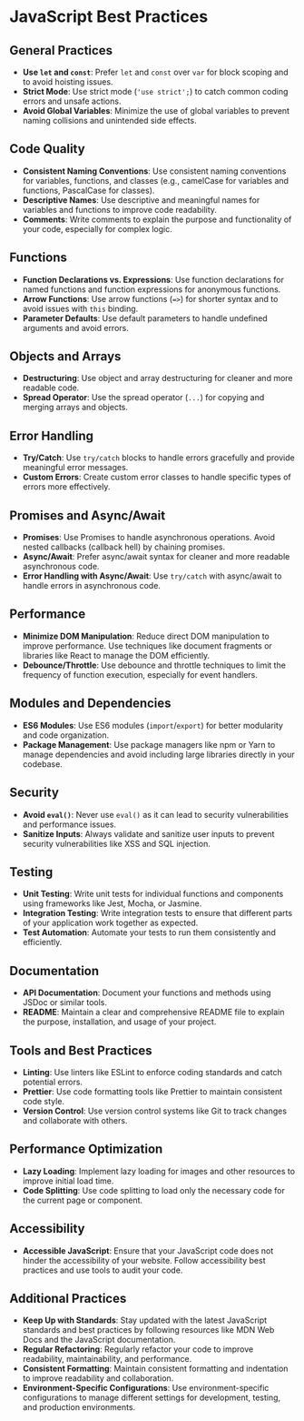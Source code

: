 # JavaScript Best Practices

## General Practices
- **Use `let` and `const`**: Prefer `let` and `const` over `var` for block scoping and to avoid hoisting issues.
- **Strict Mode**: Use strict mode (`'use strict';`) to catch common coding errors and unsafe actions.
- **Avoid Global Variables**: Minimize the use of global variables to prevent naming collisions and unintended side effects.

## Code Quality
- **Consistent Naming Conventions**: Use consistent naming conventions for variables, functions, and classes (e.g., camelCase for variables and functions, PascalCase for classes).
- **Descriptive Names**: Use descriptive and meaningful names for variables and functions to improve code readability.
- **Comments**: Write comments to explain the purpose and functionality of your code, especially for complex logic.

## Functions
- **Function Declarations vs. Expressions**: Use function declarations for named functions and function expressions for anonymous functions.
- **Arrow Functions**: Use arrow functions (`=>`) for shorter syntax and to avoid issues with `this` binding.
- **Parameter Defaults**: Use default parameters to handle undefined arguments and avoid errors.

## Objects and Arrays
- **Destructuring**: Use object and array destructuring for cleaner and more readable code.
- **Spread Operator**: Use the spread operator (`...`) for copying and merging arrays and objects.

## Error Handling
- **Try/Catch**: Use `try/catch` blocks to handle errors gracefully and provide meaningful error messages.
- **Custom Errors**: Create custom error classes to handle specific types of errors more effectively.

## Promises and Async/Await
- **Promises**: Use Promises to handle asynchronous operations. Avoid nested callbacks (callback hell) by chaining promises.
- **Async/Await**: Prefer async/await syntax for cleaner and more readable asynchronous code.
- **Error Handling with Async/Await**: Use `try/catch` with async/await to handle errors in asynchronous code.

## Performance
- **Minimize DOM Manipulation**: Reduce direct DOM manipulation to improve performance. Use techniques like document fragments or libraries like React to manage the DOM efficiently.
- **Debounce/Throttle**: Use debounce and throttle techniques to limit the frequency of function execution, especially for event handlers.

## Modules and Dependencies
- **ES6 Modules**: Use ES6 modules (`import`/`export`) for better modularity and code organization.
- **Package Management**: Use package managers like npm or Yarn to manage dependencies and avoid including large libraries directly in your codebase.

## Security
- **Avoid `eval()`**: Never use `eval()` as it can lead to security vulnerabilities and performance issues.
- **Sanitize Inputs**: Always validate and sanitize user inputs to prevent security vulnerabilities like XSS and SQL injection.

## Testing
- **Unit Testing**: Write unit tests for individual functions and components using frameworks like Jest, Mocha, or Jasmine.
- **Integration Testing**: Write integration tests to ensure that different parts of your application work together as expected.
- **Test Automation**: Automate your tests to run them consistently and efficiently.

## Documentation
- **API Documentation**: Document your functions and methods using JSDoc or similar tools.
- **README**: Maintain a clear and comprehensive README file to explain the purpose, installation, and usage of your project.

## Tools and Best Practices
- **Linting**: Use linters like ESLint to enforce coding standards and catch potential errors.
- **Prettier**: Use code formatting tools like Prettier to maintain consistent code style.
- **Version Control**: Use version control systems like Git to track changes and collaborate with others.

## Performance Optimization
- **Lazy Loading**: Implement lazy loading for images and other resources to improve initial load time.
- **Code Splitting**: Use code splitting to load only the necessary code for the current page or component.

## Accessibility
- **Accessible JavaScript**: Ensure that your JavaScript code does not hinder the accessibility of your website. Follow accessibility best practices and use tools to audit your code.

## Additional Practices
- **Keep Up with Standards**: Stay updated with the latest JavaScript standards and best practices by following resources like MDN Web Docs and the JavaScript documentation.
- **Regular Refactoring**: Regularly refactor your code to improve readability, maintainability, and performance.
- **Consistent Formatting**: Maintain consistent formatting and indentation to improve readability and collaboration.
- **Environment-Specific Configurations**: Use environment-specific configurations to manage different settings for development, testing, and production environments.

